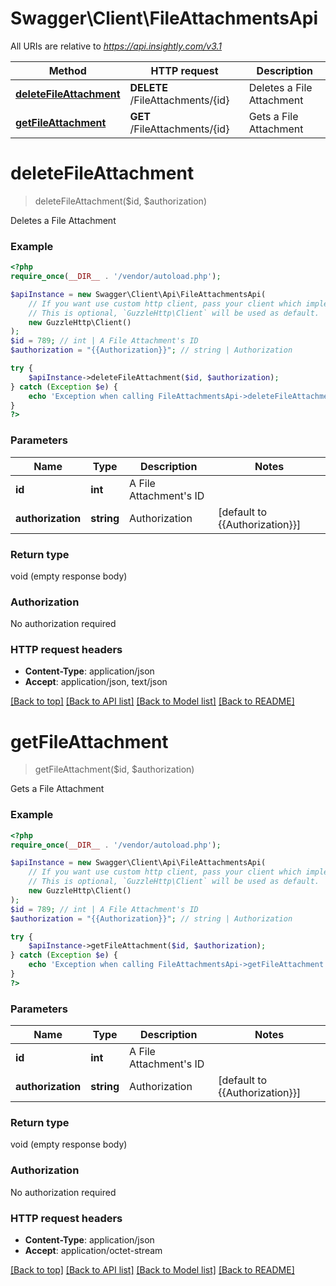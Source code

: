 # Swagger\Client\FileAttachmentsApi

All URIs are relative to *https://api.insightly.com/v3.1*

Method | HTTP request | Description
------------- | ------------- | -------------
[**deleteFileAttachment**](FileAttachmentsApi.md#deleteFileAttachment) | **DELETE** /FileAttachments/{id} | Deletes a File Attachment
[**getFileAttachment**](FileAttachmentsApi.md#getFileAttachment) | **GET** /FileAttachments/{id} | Gets a File Attachment


# **deleteFileAttachment**
> deleteFileAttachment($id, $authorization)

Deletes a File Attachment



### Example
```php
<?php
require_once(__DIR__ . '/vendor/autoload.php');

$apiInstance = new Swagger\Client\Api\FileAttachmentsApi(
    // If you want use custom http client, pass your client which implements `GuzzleHttp\ClientInterface`.
    // This is optional, `GuzzleHttp\Client` will be used as default.
    new GuzzleHttp\Client()
);
$id = 789; // int | A File Attachment's ID
$authorization = "{{Authorization}}"; // string | Authorization

try {
    $apiInstance->deleteFileAttachment($id, $authorization);
} catch (Exception $e) {
    echo 'Exception when calling FileAttachmentsApi->deleteFileAttachment: ', $e->getMessage(), PHP_EOL;
}
?>
```

### Parameters

Name | Type | Description  | Notes
------------- | ------------- | ------------- | -------------
 **id** | **int**| A File Attachment&#39;s ID |
 **authorization** | **string**| Authorization | [default to {{Authorization}}]

### Return type

void (empty response body)

### Authorization

No authorization required

### HTTP request headers

 - **Content-Type**: application/json
 - **Accept**: application/json, text/json

[[Back to top]](#) [[Back to API list]](../../README.md#documentation-for-api-endpoints) [[Back to Model list]](../../README.md#documentation-for-models) [[Back to README]](../../README.md)

# **getFileAttachment**
> getFileAttachment($id, $authorization)

Gets a File Attachment



### Example
```php
<?php
require_once(__DIR__ . '/vendor/autoload.php');

$apiInstance = new Swagger\Client\Api\FileAttachmentsApi(
    // If you want use custom http client, pass your client which implements `GuzzleHttp\ClientInterface`.
    // This is optional, `GuzzleHttp\Client` will be used as default.
    new GuzzleHttp\Client()
);
$id = 789; // int | A File Attachment's ID
$authorization = "{{Authorization}}"; // string | Authorization

try {
    $apiInstance->getFileAttachment($id, $authorization);
} catch (Exception $e) {
    echo 'Exception when calling FileAttachmentsApi->getFileAttachment: ', $e->getMessage(), PHP_EOL;
}
?>
```

### Parameters

Name | Type | Description  | Notes
------------- | ------------- | ------------- | -------------
 **id** | **int**| A File Attachment&#39;s ID |
 **authorization** | **string**| Authorization | [default to {{Authorization}}]

### Return type

void (empty response body)

### Authorization

No authorization required

### HTTP request headers

 - **Content-Type**: application/json
 - **Accept**: application/octet-stream

[[Back to top]](#) [[Back to API list]](../../README.md#documentation-for-api-endpoints) [[Back to Model list]](../../README.md#documentation-for-models) [[Back to README]](../../README.md)
